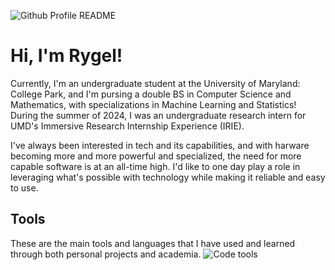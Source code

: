 ![Github Profile README](https://github.com/user-attachments/assets/d7c7358c-016c-4a03-8524-10e212daa000)

# Hi, I'm Rygel!
Currently, I'm an undergraduate student at the University of Maryland: College Park, and I'm pursing a double BS in Computer Science and Mathematics, with specializations in Machine Learning and Statistics! During the summer of 2024, I was an undergraduate research intern for UMD's Immersive Research Internship Experience (IRIE).

I've always been interested in tech and its capabilities, and with harware becoming more and more powerful and specialized, the need for more capable software is at an all-time high. I'd like to one day play a role in leveraging what's possible with technology while making it reliable and easy to use.

## Tools
These are the main tools and languages that I have used and learned through both personal projects and academia.
![Code tools](https://github.com/user-attachments/assets/3e140b49-a22c-4748-a785-b176a5a4a89c)




<!--
**rygelyance/rygelyance** is a ✨ _special_ ✨ repository because its `README.md` (this file) appears on your GitHub profile.

Here are some ideas to get you started:

- 🔭 I’m currently working on ...
- 🌱 I’m currently learning ...
- 👯 I’m looking to collaborate on ...
- 🤔 I’m looking for help with ...
- 💬 Ask me about ...
- 📫 How to reach me: ...
- 😄 Pronouns: ...
- ⚡ Fun fact: ...
-->
